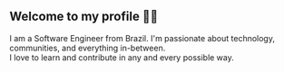 ## Welcome to my profile 🙋‍♂️

I am a Software Engineer from Brazil. I'm passionate about technology, communities, and everything in-between.  
I love to learn and contribute in any and every possible way.

